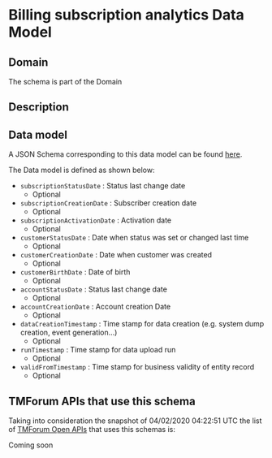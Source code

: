 # Billing subscription analytics Data Model

## Domain

The  schema is part of the  Domain

## Description



## Data model

A JSON Schema corresponding to this data model can be found
[here](https://github.com/tmforum-rand/schemas/blob/candidates/Analytics/BillingSubscriptionAnalytics.schema.json).

The Data model is defined as shown below:
- `subscriptionStatusDate` : Status last change date
  - Optional
- `subscriptionCreationDate` : Subscriber creation date
  - Optional
- `subscriptionActivationDate` : Activation date
  - Optional
- `customerStatusDate` : Date when status was set or changed last time
  - Optional
- `customerCreationDate` : Date when customer was created
  - Optional
- `customerBirthDate` : Date of birth
  - Optional
- `accountStatusDate` : Status last change date
  - Optional
- `accountCreationDate` : Account creation Date
  - Optional
- `dataCreationTimestamp` : Time stamp for data creation (e.g. system dump creation, event generation…)
  - Optional
- `runTimestamp` : Time stamp for data upload run
  - Optional
- `validFromTimestamp` : Time stamp for business validity of entity record
  - Optional




## TMForum APIs that use this schema

Taking into consideration the snapshot of 04/02/2020 04:22:51 UTC the list of [TMForum Open APIs](https://www.tmforum.org/open-apis/) that uses this schemas is:

Coming soon